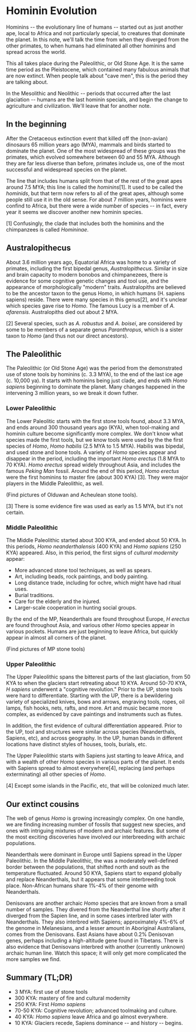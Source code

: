 Hominin Evolution
=================

Hominins -- the evolutionary line of humans -- started out as just another ape,
local to Africa and not particularly special, to creatures that dominate the
planet.  In this note, we'll talk the time from when they diverged from
the other primates, to when humans had eliminated all other hominins and spread
across the world.

This all takes place during the Paleolithic, or Old Stone Age.  It is the same
time period as the Pleistocene, which contained many fabulous animals that are
now extinct.  When people talk about "cave men", this is the period they are
talking about.

In the Mesolithic and Neolithic -- periods that occurred after the last glaciation
-- humans are the last hominin specials, and begin the change to agriculture
and civilization.  We'll leave that for another note.

In the beginning
----------------

After the Cretaceous extinction event that killed off the (non-avian) dinosaurs
65 million years ago (MYA), mammals and birds started to dominate the planet.
One of the most widespread of these groups was the primates, which evolved
somewhere between 60 and 55 MYA.   Although they are far less diverse than
before, primates include us, one of the most successful and widespread species
on the planet.

The line that includes humans split from that of the rest of the great apes
around 7.5 MYA; this line is called the _hominins_[1].  It used to
be called the _hominids_, but that term now refers to all of the great apes,
although some people still use it in the old sense.  For about 7 million years,
hominins were confind to Africa, but there were a wide number of species -- in
fact, every year it seems we discover another new hominin species.

[1] Confusingly, the clade that includes both the hominins and the chimpanzees
is called _Homininae_.

Australopithecus
-----------------
About 3.6 million years ago, Equatorial Africa was home to a variety of
primates, including the first bipedal genus, _Australopithecus_.  Similar in
size and brain capacity to modern bonobos and chimpanezees, there is evidence
for some cognitive genetic changes and tool use, and the appearance of
morphologically "modern" traits.  Australopiths are believed to be the ancestor
taxon to the genus Homo, in which humans (H. sapiens sapiens) reside.  There
were many species in this genus[2], and it's unclear which species gave rise to
_Homo_.  The famous Lucy is a member of _A. afarensis_.  Australopiths died
out about 2 MYA. 

[2] Several species, such as _A. robustus_ and _A. boisei_, are considered by some
to be members of a separate genus _Paranthropus_, which is a sister taxon to
_Homo_ (and thus not our direct ancestors).


The Paleolithic
---------------
The Paleolithic (or Old Stone Age) was the period from the demonstrated use of
stone tools by hominins (c. 3.3 MYA), to the end of the last ice age (c. 10,000
ya).  It starts with hominins being just clade, and ends with _Homo sapiens_
beginning to dominate the planet.  Many changes happened in the intervening 3
million years, so we break it down futher.  

### Lower Paleolithic
The Lower Paleolitic starts with the first stone tools found, about 3.3 MYA,
and ends around 300 thousand years ago (KYA), when tool-making and hominin
culture become significantly more complex.  We don't know what species made the
first tools, but we know tools were used by the the first species of _Homo_,
_Homo habilis_ (2.5 MYA to 1.5 MYA).  Habilis was bipedal, and used stone and
bone tools.  A variety of _Homo_ species appear and disappear in the period,
including the important _Homo erectus_ (1.8 MYA to 70 KYA).  _Homo erectus_
spread widely throughout Asia, and includes the famous _Peking Man_ fossil.
Around the end of this period, _Homo erectus_ were the first hominins to master
fire (about 300 KYA) [3].  They were major players in the Middle Paleolithic,
as well.

(Find pictures of Olduwan and Acheulean stone tools).

[3] There is some evidence fire was used as early as 1.5 MYA, but it's not certain.

### Middle Paleolithic
The Middle Paleolithic started about 300 KYA, and ended about 50 KYA.  In
this periods, _Homo neanderthalensis_ (400 KYA) and _Homo sapiens_ (250 KYA)
appeared.  Also, in this period, the first signs of _cultural modernity_
appear:

* More advanced stone tool techniques, as well as spears.
* Art, including beads, rock paintings, and body painting.
* Long distance trade, including for ochre, which might have had ritual uses.
* Burial traditions. 
* Care for the elderly and the injured.
* Larger-scale cooperation in hunting social groups.

By the end of the MP, Neanderthals are found throughout Europe, _H erectus_
are found throughout Asia, and various other _Homo_ species appear in various
pockets.  Humans are just beginning to leave Africa, but quickly appear in
almost all corners of the planet.   

(Find pictures of MP stone tools)

### Upper Paleolithic
The Upper Paleolithic spans the bitterest parts of the last glaciation, from 50
KYA to when the glaciers start retreating about 10 KYA.  Around 50-70 KYA, _H
sapiens_ underwent a "cognitive revolution."  Prior to the UP, stone tools were
hard to differentiate.  Starting with the UP, there is a bewildering variety of
specialized knives, bows and arrows, engraving tools, ropes, oil lamps, fish
hooks, nets, rafts, and more.  Art and music became more complex, as evidenced
by cave paintings and instruments such as flutes.

In addition, the first evidence of cultural differentiation appeared.  Prior to the
UP, tool and structures were similar across species (Neanderthals, Sapiens,
etc), and across geography.  In the UP, human bands in different locations have
distinct styles of houses, tools, burials, etc.

The Upper Paleolithic starts with Sapiens just starting to leave Africa, and with
a wealth of other _Homo_ species in various parts of the planet.  It ends with
Sapiens spread to almost everywhere[4], replacing (and perhaps exterminating)
all other species of _Homo_.

[4] Except some islands in the Pacific, etc, that will be colonized much later.

Our extinct cousins
-------------------

The web of genus _Homo_ is growing increasingly complex.  On one handle, we are
finding increasing number of fossils that suggest new species, and ones with
intriguing mixtures of modern and archaic features.  But some of the most
exciting discoveries have involved our interbreeding with archaic populations.

Neanderthals were dominant in Europe until Sapiens spread in the Upper Paleolithic.
In the Middle Paleolithic, the was a moderately well-defined border between the
populations, that shifted north and south as the temperature fluctuated.
Around 50 KYA, Sapiens start to expand globally and replace Neanderthals, but it
appears that some interbreeding took place.  Non-African humans share 1%-4% of
their genome with Neanderthals.

Denisovans are another archaic _Homo_ species that are known from a small number
of samples.  They divered from the Neanderthal line shortly after it diverged
from the Sapien line, and in some cases interbred later with Neanderthals.  They
also interbred with Sapiens; approximately 4%-6% of the genome in Melanesians,
and a lesser amount in Aboriginal Australians, comes from the Denisovans.  East
Asians have about 0.2% Denisovan genes, perhaps including a high-altitude gene
found in Tibetans.  There is also evidence that Denisovans interbred with another
(currently unknown) archaic human line.  Watch this space; it will only get
more complicated the more samples we find.

Summary (TL;DR)
---------------

* 3 MYA: first use of stone tools
* 300 KYA: mastery of fire and cultural modernity
* 250 KYA: First _Homo sapiens_
* 70-50 KYA: Cognitive revolution; advanced toolmaking and culture.
* 40 KYA: _Homo sapiens_ leave Africa and go almost everywhere.
* 10 KYA: Glaciers recede, Sapiens dominance -- and history -- begins. 





